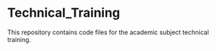# Technical_Training
 This repository contains code files for the academic subject technical training.
